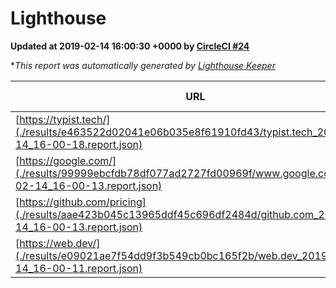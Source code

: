 
# Lighthouse

**Updated at 2019-02-14 16:00:30 +0000 by [CircleCI #24](https://circleci.com/gh/ItinerisLtd/lighthouse-keeper-example/24)**

**This report was automatically generated by [Lighthouse Keeper](https://github.com/itinerisltd/lighthouse-keeper)*

| URL | Performance | Accessibility | Best Practices | SEO | PWA | Updated At |
| --- | --- | --- | --- | --- | --- | --- |
| [https://typist.tech/](./results/e463522d02041e06b035e8f61910fd43/typist.tech_2019-02-14_16-00-18.report.json) | 0.94 | 0.8 | 0.71 | 1 | 0.58 | 2019-02-14T16:00:18.043Z |
| [https://google.com/](./results/99999ebcfdb78df077ad2727fd00969f/www.google.com_2019-02-14_16-00-13.report.json) | 0.93 | 0.71 | 0.93 | 0.8 | 0.58 | 2019-02-14T16:00:13.530Z |
| [https://github.com/pricing](./results/aae423b045c13965ddf45c696df2484d/github.com_2019-02-14_16-00-13.report.json) | 0.61 | 0.89 | 0.93 | 0.9 | 0.58 | 2019-02-14T16:00:13.242Z |
| [https://web.dev/](./results/e09021ae7f54dd9f3b549cb0bc165f2b/web.dev_2019-02-14_16-00-11.report.json) | 0.9 | 0.93 | 1 | 0.91 | 1 | 2019-02-14T16:00:11.854Z |
